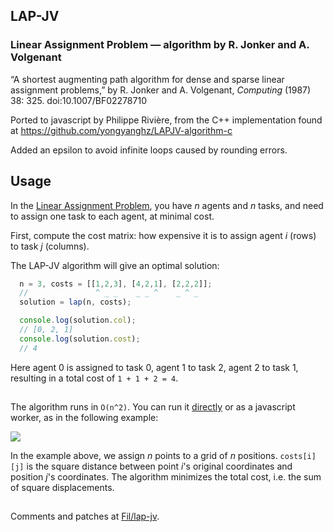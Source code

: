 ## LAP-JV
### Linear Assignment Problem — algorithm by R. Jonker and A. Volgenant

“A shortest augmenting path algorithm for dense and sparse linear assignment problems,” by R. Jonker and A. Volgenant, _Computing_ (1987) 38: 325. doi:10.1007/BF02278710
 
Ported to javascript by Philippe Rivière, from the C++ implementation found at https://github.com/yongyanghz/LAPJV-algorithm-c

Added an epsilon to avoid infinite loops caused by rounding errors.


## Usage

In the [Linear Assignment Problem](https://en.wikipedia.org/wiki/Assignment_problem), you have _n_ agents and _n_ tasks, and need to assign one task to each agent, at minimal cost.

First, compute the cost matrix: how expensive it is to assign agent _i_ (rows) to task _j_ (columns).

The LAP-JV algorithm will give an optimal solution:

```javascript
  n = 3, costs = [[1,2,3], [4,2,1], [2,2,2]];
  //               ^ _ _    _ _ ^    _ ^ _
  solution = lap(n, costs);

  console.log(solution.col);
  // [0, 2, 1]
  console.log(solution.cost);
  // 4
```

Here agent 0 is assigned to task 0, agent 1 to task 2, agent 2 to task 1, resulting in a total cost of `1 + 1 + 2 = 4`.

## 

The algorithm runs in `O(n^2)`. You can run it [directly](http://bl.ocks.org/Fil/6ead5eea43ec506d5550f095edc45e3f) or as a javascript worker, as in the following example:

[![](https://gist.githubusercontent.com/Fil/d9752d8c41cc2cc176096ce475233966/raw/88c1e7e4d62df8145a68808b7252cd5013e0394f/thumbnail.png)](http://bl.ocks.org/Fil/d9752d8c41cc2cc176096ce475233966)

In the example above, we assign _n_ points to a grid of _n_ positions. `costs[i][j]` is the square distance between point _i_'s original coordinates and position _j_'s coordinates. The algorithm minimizes the total cost, i.e. the sum of square displacements.


## 

Comments and patches at [Fil/lap-jv](https://github.com/Fil/lap-jv).
